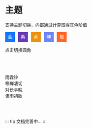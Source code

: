 # 主题

支持主题切换，内部通过计算取得其色阶值

<div class="t-c-box">
  <span class="t-b t-b1" @click="() => toggleTheme('#1677ff')">蓝</span>
  <span class="t-b t-b2" @click="() => toggleTheme('#673ab7')">紫</span>
  <span class="t-b t-b3" @click="() => toggleTheme('#eb920e')">黄</span>
  <span class="t-b t-b4" @click="() => toggleTheme('#7185f7')">坤</span>
  <span class="t-b t-b5" @click="() => toggleTheme('#ff6723')">橙</span>
  <!-- <span class="t-b t-b6" @click="() => toggleTheme('#333333')">6</span> -->
</div>

<!-- <input type="color" /> -->

<div style="margin-top: 15px">
  <ik-button type="primary" @click="toggleRadius">点击切换圆角</ik-button>
  <br />
  <br />
  <ik-input />
  <br />

  <ik-checkbox-group v-model="checkedList1">
    <ik-checkbox label="选项一"></ik-checkbox>
    <ik-checkbox label="选项二"></ik-checkbox>
    <ik-checkbox label="选项三"></ik-checkbox>
  </ik-checkbox-group>
  <br />
  <ik-tab type="segmented">
    <ik-tab-item label="选项卡一"></ik-tab-item>
    <ik-tab-item label="选项卡二"></ik-tab-item>
    <ik-tab-item label="选项卡第三个"></ik-tab-item>
  </ik-tab>
  <br />

  <div v-loading="true">
    雨霖铃<br />
    寒蝉凄切<br />
    对长亭晚<br />
    骤雨初歇
  </div>

  <br />

<ik-switch :defaultValue="true"></ik-switch>
<br />

</div>

<script lang="ts" setup>
  import { ref } from 'vue'
  const checkedList1 = ref(['选项一', '选项二'])
  const radiusList = ref(['2px', '4px', '6px', '8px', '10px'])
  const radiusTag = ref(0)
  const setCssVar = (prop, value, node = document.documentElement) => {
    node.style.setProperty(prop, value)
  }
  const calcColor = (hex, lum = 0) => {
    hex = String(hex).replace(/[^0-9a-f]/gi, '')
    if (hex.length < 6) {
      hex = `${hex[0]}${hex[0]}${hex[1]}${hex[1]}${hex[2]}${hex[2]}`
    }
    let rgb = '#'
    let c, i

    for (let i = 0; i < 3; i++) {
      c = parseInt(hex.substr(i * 2, 2), 16)
      c = Math.round(Math.min(Math.max(0, c + c * lum), 255)).toString(16)
      rgb += ('00' + c).substr(c.length)
    }
    return rgb
  }
const toggleTheme = (brandColor) => {
  const brandColor1 = calcColor(brandColor, 0.1)
  const brandColor2 = calcColor(brandColor, -0.2)
  const brandColor3 = calcColor(brandColor, 0.1)
  console.log(brandColor1, brandColor2, brandColor3)
  setCssVar('--primary-color', brandColor)
  setCssVar('--primary-color-lighter-1', brandColor1)
  setCssVar('--primary-color-darker-1', brandColor2)
  setCssVar('--primary-color-hover', brandColor3 + '3b')
}
const toggleRadius = () => {
  const r = radiusList.value[radiusTag.value]
  setCssVar('--default-radius', r)
  radiusTag.value >= 4 ? radiusTag.value = 0 : radiusTag.value++
}
</script>
<style>
  .t-c-box {
    display: flex;
  }
  .t-b {
    width: 32px;
    height: 32px;
    margin: 0 5px;
    border-radius: var(--default-radius);
    color: #fff;
    text-align: center;
    line-height: 30px;
    cursor: pointer;
    user-select: none;
  }
  .t-b1 {
    background: #1677ff !important;
    margin-left: 0 !important;
  }
  .t-b2 {
    background: #673ab7 !important;
  }
  .t-b3 {
    background: #eb920e !important;
  }
  .t-b4 {
    background: #7185f7 !important;
  }
  .t-b5 {
    background: #ff6723;
  }
  .t-b6 {
    background: #333;
  }
</style>

::: tip
文档完善中...
:::
